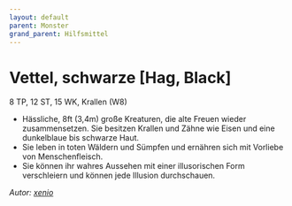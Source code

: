 ```yaml
---
layout: default
parent: Monster
grand_parent: Hilfsmittel
---
```


# Vettel, schwarze [Hag, Black]
8 TP, 12 ST, 15 WK, Krallen (W8)
- Hässliche, 8ft (3,4m) große Kreaturen, die alte Freuen wieder zusammensetzen. Sie besitzen Krallen und Zähne wie Eisen und eine dunkelblaue bis schwarze Haut.
- Sie leben in toten Wäldern und Sümpfen und ernähren sich mit Vorliebe von Menschenfleisch.
- Sie können ihr wahres Aussehen mit einer illusorischen Form verschleiern und können jede Illusion durchschauen.

*Autor: [xenio](https://xenioinabottle.blogspot.com)*
